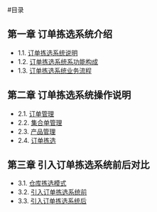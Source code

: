 #目录

## 第一章 订单拣选系统介绍
- 1.1. [订单拣选系统说明](1.1.md)
- 1.2. [订单拣选系统系功能构成](1.2.md) 
- 1.3. [订单拣选系统业务流程](1.3.md)

## 第二章 订单拣选系统操作说明
- 2.1. [订单管理](02.1.md)
- 2.2. [集合单管理](02.2.md)
- 2.3. [产品管理](02.3.md)
- 2.4. [订单拣选](02.4.md)

## 第三章 引入订单拣选系统前后对比
- 3.1. [仓库拣选模式](3.1.md)
- 3.2. [引入订单拣选系统前](3.2.md)
- 3.3. [引入订单拣选系统后](3.3.md)



  




